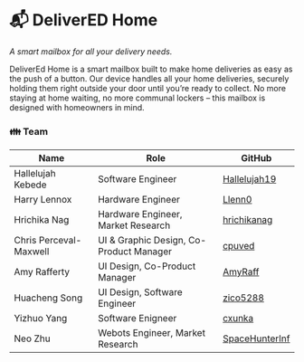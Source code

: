 # :mailbox_with_mail: DeliverED Home
_A smart mailbox for all your delivery needs._

DeliverEd Home is a smart mailbox built to make home deliveries as easy as the push of a button. Our device handles all your home deliveries, securely holding them right outside your door until you’re ready to collect. No more staying at home waiting, no more communal lockers – this mailbox is designed with homeowners in mind.

### :family: Team
| Name | Role | GitHub |
| ------------- | ------------- | ------------- |
| Hallelujah Kebede | Software Engineer | [Hallelujah19](https://github.com/Hallelujah19) |
| Harry Lennox | Hardware Engineer | [Llenn0](https://github.com/Llenn0) |
| Hrichika Nag | Hardware Engineer, Market Research | [hrichikanag](https://github.com/hrichikanag) |
| Chris Perceval-Maxwell | UI & Graphic Design, Co-Product Manager | [cpuved](https://github.com/cpuved) |
| Amy Rafferty | UI Design, Co-Product Manager | [AmyRaff](https://github.com/AmyRaff) |
| Huacheng Song | UI Design, Software Engineer | [zico5288](https://github.com/zico5288) |
| Yizhuo Yang | Software Enigneer | [cxunka](https://github.com/cxunka) |
| Neo Zhu | Webots Engineer, Market Research | [SpaceHunterInf](https://github.com/SpaceHunterInf) |
